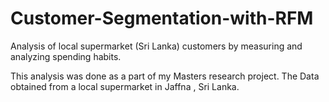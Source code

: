 # Customer-Segmentation-with-RFM
 Analysis of local supermarket (Sri Lanka) customers by measuring and analyzing spending habits.

 This analysis was done as a part of my Masters research project. 
 The Data obtained from a local supermarket in Jaffna , Sri Lanka.




